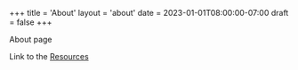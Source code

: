 +++
title = 'About'
layout = 'about'
date = 2023-01-01T08:00:00-07:00
draft = false
+++

About page

Link to the [Resources](/Julie/resources/)